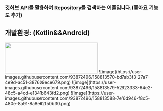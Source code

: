 ### 깃허브 API를 활용하여 Repository를 검색하는 어플입니다.(좋아요 기능도 추가)
## 개발환경: (Kotlin&&Android)

<img src="https://user-images.githubusercontent.com/93872496/158813554-48dfc24c-5a73-4d7d-be6f-bcba55637cd0.png" width="300" height="100">
![image](https://user-images.githubusercontent.com/93872496/158813570-bd7ab3f3-27a7-4e9d-ac51-387609ece679.png)
![image](https://user-images.githubusercontent.com/93872496/158813579-52623333-64e2-48c5-a4cd-e1341b643fd2.png)
![image](https://user-images.githubusercontent.com/93872496/158813588-7ef6d946-f8c5-480e-8a91-8a8e62f50b30.png)

